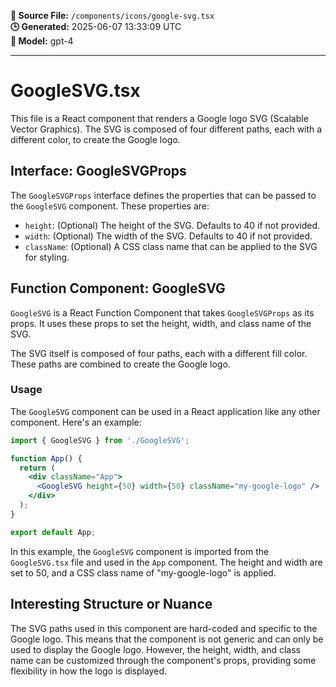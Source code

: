 **📄 Source File:** `/components/icons/google-svg.tsx`  
**🕒 Generated:** 2025-06-07 13:33:09 UTC  
**🤖 Model:** gpt-4

---

# GoogleSVG.tsx

This file is a React component that renders a Google logo SVG (Scalable Vector Graphics). The SVG is composed of four different paths, each with a different color, to create the Google logo.

## Interface: GoogleSVGProps

The `GoogleSVGProps` interface defines the properties that can be passed to the `GoogleSVG` component. These properties are:

- `height`: (Optional) The height of the SVG. Defaults to 40 if not provided.
- `width`: (Optional) The width of the SVG. Defaults to 40 if not provided.
- `className`: (Optional) A CSS class name that can be applied to the SVG for styling.

## Function Component: GoogleSVG

`GoogleSVG` is a React Function Component that takes `GoogleSVGProps` as its props. It uses these props to set the height, width, and class name of the SVG. 

The SVG itself is composed of four paths, each with a different fill color. These paths are combined to create the Google logo.

### Usage

The `GoogleSVG` component can be used in a React application like any other component. Here's an example:

```jsx
import { GoogleSVG } from './GoogleSVG';

function App() {
  return (
    <div className="App">
      <GoogleSVG height={50} width={50} className="my-google-logo" />
    </div>
  );
}

export default App;
```

In this example, the `GoogleSVG` component is imported from the `GoogleSVG.tsx` file and used in the `App` component. The height and width are set to 50, and a CSS class name of "my-google-logo" is applied.

## Interesting Structure or Nuance

The SVG paths used in this component are hard-coded and specific to the Google logo. This means that the component is not generic and can only be used to display the Google logo. However, the height, width, and class name can be customized through the component's props, providing some flexibility in how the logo is displayed.